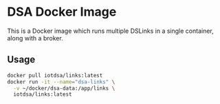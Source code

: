 # DSA Docker Image

This is a Docker image which runs multiple DSLinks in a single container, along with a broker.

## Usage

```bash
docker pull iotdsa/links:latest
docker run -it --name="dsa-links" \
  -v ~/docker/dsa-data:/app/links \
  iotdsa/links:latest
```
